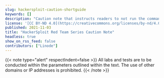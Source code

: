 ```yaml
---
slug: hackersploit-caution-shortguide
keywords: []
description: "Caution note that instructs readers to not run the commands in a guide on prohibited IPs and domains."
license: '[CC BY-ND 4.0](https://creativecommons.org/licenses/by-nd/4.0)'
published: 2021-11-03
title: "HackerSploit Red Team Series Caution Note"
headless: true
show_on_rss_feed: false
contributors: ["Linode"]
---
```


{{< note type="alert" respectIndent=false >}}
All labs and tests are to be conducted within the parameters outlined within the text. The use of other domains or IP addresses is prohibited.
{{< /note >}}
